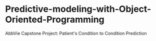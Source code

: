 # Predictive-modeling-with-Object-Oriented-Programming
AbbVie Capstone Project: Patient's Condition to Condition Prediction
